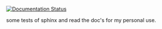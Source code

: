 [![Documentation Status](https://readthedocs.org/projects/shinx-test2/badge/?version=latest)](https://shinx-test2.readthedocs.io/en/latest/?badge=latest)


some tests of sphinx and read the doc's for my personal use.
